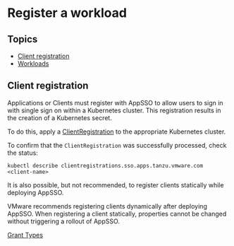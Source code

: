 # Register a workload

## Topics

- [Client registration](#client-registration)
- [Workloads](#workloads)

## Client registration

Applications or Clients must register with AppSSO to allow users to sign in with single sign on within a Kubernetes cluster.
This registration results in the creation of a Kubernetes secret.

To do this, apply a [ClientRegistration](../crds/clientregistration.md) to the appropriate Kubernetes cluster.

To confirm that the `ClientRegistration` was successfully processed, check the status:

```shell
kubectl describe clientregistrations.sso.apps.tanzu.vmware.com <client-name>
```

It is also possible, but not recommended, to register clients statically while deploying AppSSO.

VMware recommends registering clients dynamically after deploying AppSSO. When registering a client 
statically, properties cannot be changed without triggering a rollout of AppSSO.

[Grant Types](grant-types.md)

